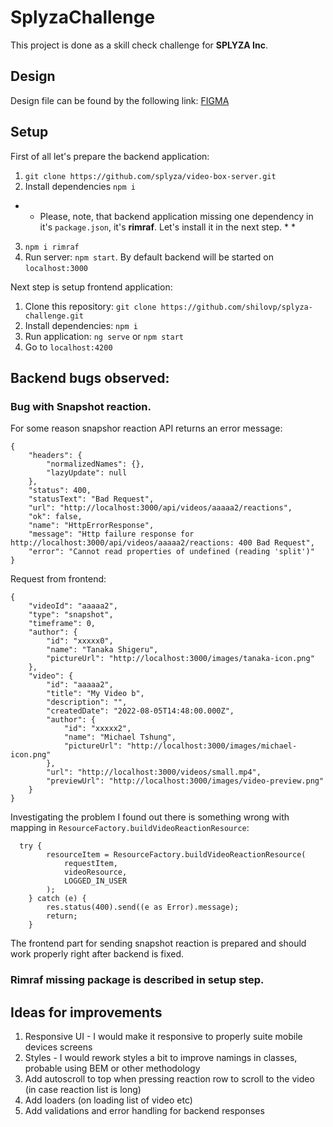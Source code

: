 # SplyzaChallenge

This project is done as a skill check challenge for **SPLYZA Inc**. 

## Design

Design file can be found by the following link: [FIGMA](https://www.figma.com/file/rl0Uj2w5GWfDBWxGsDkdWJ/DC%E2%9C%85-WEB-CHALLENGE-(design)?type=design&node-id=0-1&mode=design&t=kD8PaBxfLw7mxR36-0)

## Setup

First of all let's prepare the backend application:

1. `git clone https://github.com/splyza/video-box-server.git`
2. Install dependencies `npm i`
* * Please, note, that backend application missing one dependency in it's `package.json`, it's **rimraf**. Let's install it in the next step. * *
3. `npm i rimraf`
4. Run server: `npm start`. By default backend will be started on `localhost:3000`

Next step is setup frontend application:

1. Clone this repository: `git clone https://github.com/shilovp/splyza-challenge.git`
2. Install dependencies: `npm i`
3. Run application: `ng serve` or `npm start`
4. Go to `localhost:4200`

## Backend bugs observed:

### Bug with Snapshot reaction. 

For some reason snapshor reaction API returns an error message: 

```
{
    "headers": {
        "normalizedNames": {},
        "lazyUpdate": null
    },
    "status": 400,
    "statusText": "Bad Request",
    "url": "http://localhost:3000/api/videos/aaaaa2/reactions",
    "ok": false,
    "name": "HttpErrorResponse",
    "message": "Http failure response for http://localhost:3000/api/videos/aaaaa2/reactions: 400 Bad Request",
    "error": "Cannot read properties of undefined (reading 'split')"
}

```

Request from frontend:

```
{
    "videoId": "aaaaa2",
    "type": "snapshot",
    "timeframe": 0,
    "author": {
        "id": "xxxxx0",
        "name": "Tanaka Shigeru",
        "pictureUrl": "http://localhost:3000/images/tanaka-icon.png"
    },
    "video": {
        "id": "aaaaa2",
        "title": "My Video b",
        "description": "",
        "createdDate": "2022-08-05T14:48:00.000Z",
        "author": {
            "id": "xxxxx2",
            "name": "Michael Tshung",
            "pictureUrl": "http://localhost:3000/images/michael-icon.png"
        },
        "url": "http://localhost:3000/videos/small.mp4",
        "previewUrl": "http://localhost:3000/images/video-preview.png"
    }
}
```

Investigating the problem I found out there is something wrong with mapping in `ResourceFactory.buildVideoReactionResource`: 

```
  try {
        resourceItem = ResourceFactory.buildVideoReactionResource(
            requestItem,
            videoResource,
            LOGGED_IN_USER
        );
    } catch (e) {
        res.status(400).send((e as Error).message);
        return;
    }
```

The frontend part for sending snapshot reaction is prepared and should work properly right after backend is fixed.

### Rimraf missing package is described in setup step.

## Ideas for improvements

1. Responsive UI - I would make it responsive to properly suite mobile devices screens
2. Styles - I would rework styles a bit to improve namings in classes, probable using BEM or other methodology
3. Add autoscroll to top when pressing reaction row to scroll to the video (in case reaction list is long)
4. Add loaders (on loading list of video etc)
5. Add validations and error handling for backend responses
